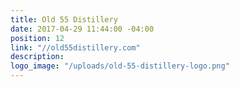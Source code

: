 ```yaml
---
title: Old 55 Distillery
date: 2017-04-29 11:44:00 -04:00
position: 12
link: "//old55distillery.com"
description: 
logo_image: "/uploads/old-55-distillery-logo.png"
---
```


